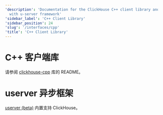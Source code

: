 ```yaml
---
'description': 'Documentation for the ClickHouse C++ client library and integration
  with u-server framework'
'sidebar_label': 'C++ Client Library'
'sidebar_position': 24
'slug': '/interfaces/cpp'
'title': 'C++ Client Library'
---
```





# C++ 客户端库

请参阅 [clickhouse-cpp](https://github.com/ClickHouse/clickhouse-cpp) 库的 README。


# userver 异步框架

[userver (beta)](https://github.com/userver-framework/userver) 内置支持 ClickHouse。
